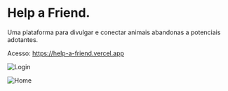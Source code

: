 # Help a Friend.

Uma plataforma para divulgar e conectar animais abandonas a potenciais adotantes.

Acesso: https://help-a-friend.vercel.app

![Login](/frontend/screenshots/Screenshot-55.png)

![Home](/frontend/screenshots/homepage.png)